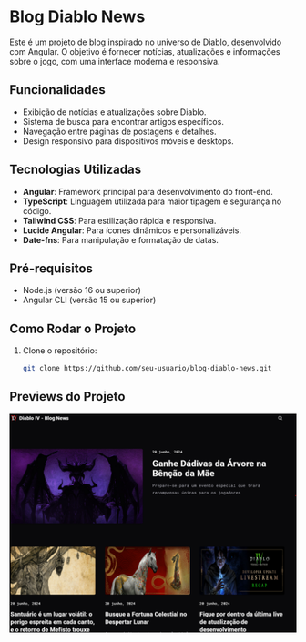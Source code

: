 # Blog Diablo News

Este é um projeto de blog inspirado no universo de Diablo, desenvolvido com Angular. O objetivo é fornecer notícias, atualizações e informações sobre o jogo, com uma interface moderna e responsiva.

## Funcionalidades

- Exibição de notícias e atualizações sobre Diablo.
- Sistema de busca para encontrar artigos específicos.
- Navegação entre páginas de postagens e detalhes.
- Design responsivo para dispositivos móveis e desktops.

## Tecnologias Utilizadas

- **Angular**: Framework principal para desenvolvimento do front-end.
- **TypeScript**: Linguagem utilizada para maior tipagem e segurança no código.
- **Tailwind CSS**: Para estilização rápida e responsiva.
- **Lucide Angular**: Para ícones dinâmicos e personalizáveis.
- **Date-fns**: Para manipulação e formatação de datas.

## Pré-requisitos

- Node.js (versão 16 ou superior)
- Angular CLI (versão 15 ou superior)

## Como Rodar o Projeto

1. Clone o repositório:
   ```bash
   git clone https://github.com/seu-usuario/blog-diablo-news.git
   ```

## Previews do Projeto

![Screenshot do Projeto](https://raw.githubusercontent.com/livehass/blog-diablo-news/refs/heads/main/src/assets/image.png)
